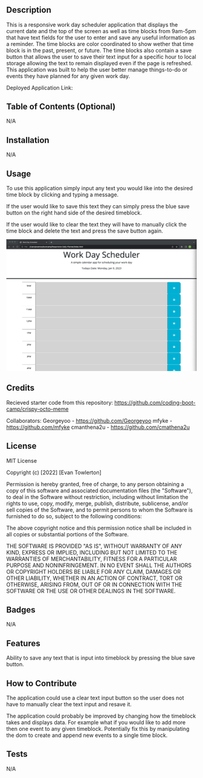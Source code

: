 # <Your-Project-Title>

## Description
This is a responsive work day scheduler application that displays the current date and the top of the screen as well as time blocks from 9am-5pm that have text fields for the user to enter and save any useful information as a reminder. The time blocks are color coordinated to show wether that time block is in the past, present, or future.
The time blocks also contain a save button that allows the user to save their text input for a specific hour to local storage allowing the text to remain displayed even if the page is refreshed. This application was built to help the user better manage things-to-do or events they have planned for any given work day.

Deployed Application Link: 

## Table of Contents (Optional)
N/A

## Installation
N/A

## Usage
To use this application simply input any text you would like into the desired time block by clicking and typing a message.

If the user would like to save this text they can simply press the blue save button on the right hand side of the desired timeblock.

If the user would like to clear the text they will have to manually click the time block and delete the text and press the save button again.


![alt text](assets/images/homeScreen.png)

## Credits
Recieved starter code from this repository: 
https://github.com/coding-boot-camp/crispy-octo-meme

Collaborators:
Georgeyoo - https://github.com/Georgeyoo
mfyke - https://github.com/mfyke
cmanthena2u - https://github.com/cmathena2u

## License
MIT License

Copyright (c) [2022] [Evan Towlerton]

Permission is hereby granted, free of charge, to any person obtaining a copy of this software and associated documentation files (the "Software"), to deal in the Software without restriction, including without limitation the rights to use, copy, modify, merge, publish, distribute, sublicense, and/or sell copies of the Software, and to permit persons to whom the Software is furnished to do so, subject to the following conditions:

The above copyright notice and this permission notice shall be included in all copies or substantial portions of the Software.

THE SOFTWARE IS PROVIDED "AS IS", WITHOUT WARRANTY OF ANY KIND, EXPRESS OR IMPLIED, INCLUDING BUT NOT LIMITED TO THE WARRANTIES OF MERCHANTABILITY, FITNESS FOR A PARTICULAR PURPOSE AND NONINFRINGEMENT. IN NO EVENT SHALL THE AUTHORS OR COPYRIGHT HOLDERS BE LIABLE FOR ANY CLAIM, DAMAGES OR OTHER LIABILITY, WHETHER IN AN ACTION OF CONTRACT, TORT OR OTHERWISE, ARISING FROM, OUT OF OR IN CONNECTION WITH THE SOFTWARE OR THE USE OR OTHER DEALINGS IN THE SOFTWARE.

## Badges
N/A

## Features
Ability to save any text that is input into timeblock by pressing the blue save button.

## How to Contribute
The application could use a clear text input button so the user does not have to manually clear the text input and resave it.

The application could probably be improved by changing how the timeblock takes and displays data. For example what if you would like to add more then one event to any given timeblock. Potentially fix this by manipulating the dom to create and append new events to a single time block. 

## Tests
N/A